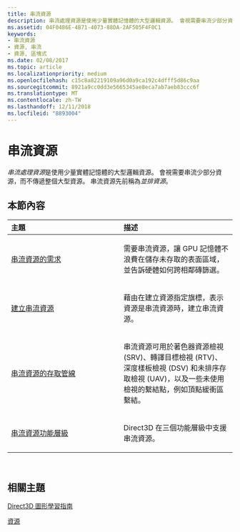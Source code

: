 ```yaml
---
title: 串流資源
description: 串流處理資源是使用少量實體記憶體的大型邏輯資源。 會視需要串流少部分資源，而不傳遞整個大型資源。 串流資源先前稱為並排資源。
ms.assetid: 04F0486E-4B71-4073-88DA-2AF505F4F0C1
keywords:
- 串流資源
- 資源, 串流
- 資源, 區塊式
ms.date: 02/08/2017
ms.topic: article
ms.localizationpriority: medium
ms.openlocfilehash: c15c8a82219109a96d0a9ca192c4dfff5d86c9aa
ms.sourcegitcommit: 8921a9cc0dd3e5665345ae8eca7ab7aeb83ccc6f
ms.translationtype: MT
ms.contentlocale: zh-TW
ms.lasthandoff: 12/11/2018
ms.locfileid: "8893004"
---
```

# <a name="streaming-resources"></a>串流資源


*串流處理資源*是使用少量實體記憶體的大型邏輯資源。 會視需要串流少部分資源，而不傳遞整個大型資源。 串流資源先前稱為*並排資源*。

## <a name="span-idin-this-sectionspanin-this-section"></a><span id="in-this-section"></span>本節內容


<table>
<colgroup>
<col width="50%" />
<col width="50%" />
</colgroup>
<thead>
<tr class="header">
<th align="left">主題</th>
<th align="left">描述</th>
</tr>
</thead>
<tbody>
<tr class="odd">
<td align="left"><p><a href="the-need-for-streaming-resources.md">串流資源的需求</a></p></td>
<td align="left"><p>需要串流資源，讓 GPU 記憶體不浪費在儲存未存取的表面區域，並告訴硬體如何跨相鄰磚篩選。</p></td>
</tr>
<tr class="even">
<td align="left"><p><a href="creating-streaming-resources.md">建立串流資源</a></p></td>
<td align="left"><p>藉由在建立資源指定旗標，表示資源是串流資源時，建立串流資源。</p></td>
</tr>
<tr class="odd">
<td align="left"><p><a href="pipeline-access-to-streaming-resources.md">串流資源的存取管線</a></p></td>
<td align="left"><p>串流資源可用於著色器資源檢視(SRV)、轉譯目標檢視 (RTV)、深度樣板檢視 (DSV) 和未排序存取檢視 (UAV)，以及一些未使用檢視的繫結點，例如頂點緩衝區繫結。</p></td>
</tr>
<tr class="even">
<td align="left"><p><a href="streaming-resources-features-tiers.md">串流資源功能層級</a></p></td>
<td align="left"><p>Direct3D 在三個功能層級中支援串流資源。</p></td>
</tr>
</tbody>
</table>

 

## <a name="span-idrelated-topicsspanrelated-topics"></a><span id="related-topics"></span>相關主題


[Direct3D 圖形學習指南](index.md)

[資源](resources.md)

 

 




